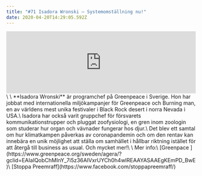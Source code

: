 ```yaml
---
title: "#71 Isadora Wronski – Systemomställning nu!"
date: 2020-04-20T14:29:05.592Z
---
```

<iframe width="100%" height="166" scrolling="no" frameborder="no" allow="autoplay" src="https://w.soundcloud.com/player/?url=https%3A//api.soundcloud.com/tracks/803048191&color=%23ff5500&auto_play=false&hide_related=false&show_comments=true&show_user=true&show_reposts=false&show_teaser=true"></iframe>\
\
**Isadora Wronski** är programchef på Greenpeace i Sverige. Hon har jobbat med internationella miljökampanjer för Greenpeace och Burning man, en av världens mest unika festivaler i Black Rock desert i norra Nevada i USA.\
Isadora har också varit gruppchef för försvarets kommunikationstrupper och pluggat zoofysiologi, en gren inom zoologin som studerar hur organ och vävnader fungerar hos djur.\
Det blev ett samtal om hur klimatkampen påverkas av coronapandemin och om den rentav kan innebära en unik möjlighet att ställa om samhället i hållbar riktning istället för att återgå till business as usual. Och mycket mer!\
\
Mer info:\
[Greenpace ](https://www.greenpeace.org/sweden/agera/?gclid=EAIaIQobChMInY_7i5z36AIVxrUYCh0h4wlREAAYASAAEgKEmPD_BwE)\
[Stoppa Preemraff](https://www.facebook.com/stoppapreemraff/)